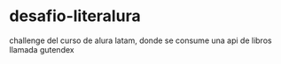 # desafio-literalura
challenge del curso de alura latam, donde se consume una api de libros llamada gutendex
